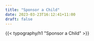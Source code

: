 ```yaml
---
title: "Sponsor a Child"
date: 2023-03-23T16:12:41+11:00
draft: false
---
```


{{< typography/h1 "Sponsor a Child" >}}


